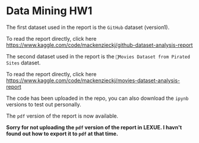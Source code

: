 # Data Mining HW1

The first dataset used in the report is the `GitHub` dataset (version1).

To read the report directly, click here https://www.kaggle.com/code/mackenzieckj/github-dataset-analysis-report

The second dataset used in the report is the `🎥Movies Dataset from Pirated Sites` dataset.

To read the report directly, click here https://www.kaggle.com/code/mackenzieckj/movies-dataset-analysis-report

The code has been uploaded in the repo, you can also download the `ipynb` versions to test out personally.

The `pdf` version of the report is now available.

**Sorry for not uploading the `pdf` version of the report in LEXUE. I havn't found out how to export it to `pdf` at that time.**
